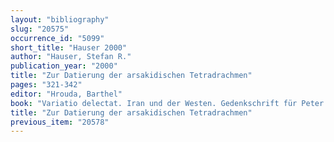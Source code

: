 ```yaml
---
layout: "bibliography"
slug: "20575"
occurrence_id: "5099"
short_title: "Hauser 2000"
author: "Hauser, Stefan R."
publication_year: "2000"
title: "Zur Datierung der arsakidischen Tetradrachmen"
pages: "321-342"
editor: "Hrouda, Barthel"
book: "Variatio delectat. Iran und der Westen. Gedenkschrift für Peter Calmeyer, Gs. Calmeyer AOAT 272 (Münster)"
title: "Zur Datierung der arsakidischen Tetradrachmen"
previous_item: "20578"
---
```

